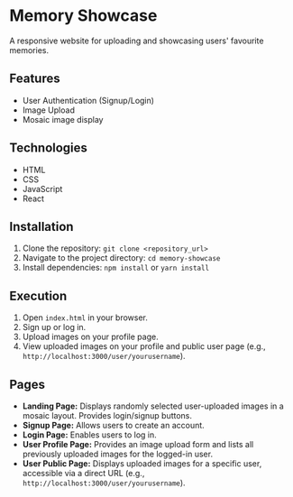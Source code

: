 # Memory Showcase

A responsive website for uploading and showcasing users' favourite memories.

## Features

- User Authentication (Signup/Login)
- Image Upload
- Mosaic image display

## Technologies

- HTML
- CSS
- JavaScript
- React

## Installation

1. Clone the repository: `git clone <repository_url>`
2. Navigate to the project directory: `cd memory-showcase`
3. Install dependencies: `npm install` or `yarn install`

## Execution

1. Open `index.html` in your browser.
2. Sign up or log in.
3. Upload images on your profile page.
4. View uploaded images on your profile and public user page (e.g., `http://localhost:3000/user/yourusername`).

## Pages

- **Landing Page:** Displays randomly selected user-uploaded images in a mosaic layout. Provides login/signup buttons.
- **Signup Page:** Allows users to create an account.
- **Login Page:** Enables users to log in.
- **User Profile Page:** Provides an image upload form and lists all previously uploaded images for the logged-in user.
- **User Public Page:** Displays uploaded images for a specific user, accessible via a direct URL (e.g., `http://localhost:3000/user/yourusername`).
